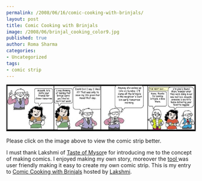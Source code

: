 ```yaml
--- 
permalink: /2008/06/16/comic-cooking-with-brinjals/
layout: post
title: Comic Cooking with Brinjals
image: /2008/06/brinjal_cooking_color9.jpg
published: true
author: Roma Sharma
categories: 
- Uncategorized
tags:
- comic strip
---
```

<a href="/2008/06/brinjal_cooking_color9.jpg"><img class="alignnone size-full wp-image-323" src="/2008/06/brinjal_cooking_color9.jpg" alt="" width="510" height="124" /></a>

<a href="/2008/06/brinjal_cooking_color7.jpg">
</a>

Please click on the image above to view the comic strip better.

I must thank Lakshmi of <a href="http://www.tasteofmysore.com/">Taste of Mysor</a>e for introducing me to the concept of making comics. I enjoyed making my own story, moreover the <a href="http://www.makebeliefscomix.com/comix.php">tool </a>was user friendly making it easy to create my own comic strip. This is my entry to <a href="http://www.tasteofmysore.com/2008/05/create-comic-anouncing-fun-and-no.html">Comic Cooking with Brinjals</a> hosted by <a href="http://www.blogger.com/profile/03954537572297159735">Lakshmi</a>.
